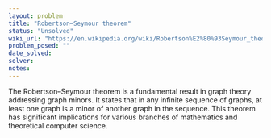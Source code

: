 ```yaml
---
layout: problem
title: "Robertson–Seymour theorem"
status: "Unsolved"
wiki_url: "https://en.wikipedia.org/wiki/Robertson%E2%80%93Seymour_theorem"
problem_posed: ""
date_solved:
solver:
notes:
---
```

The Robertson–Seymour theorem is a fundamental result in graph theory addressing graph minors. It states that in any infinite sequence of graphs, at least one graph is a minor of another graph in the sequence. This theorem has significant implications for various branches of mathematics and theoretical computer science.